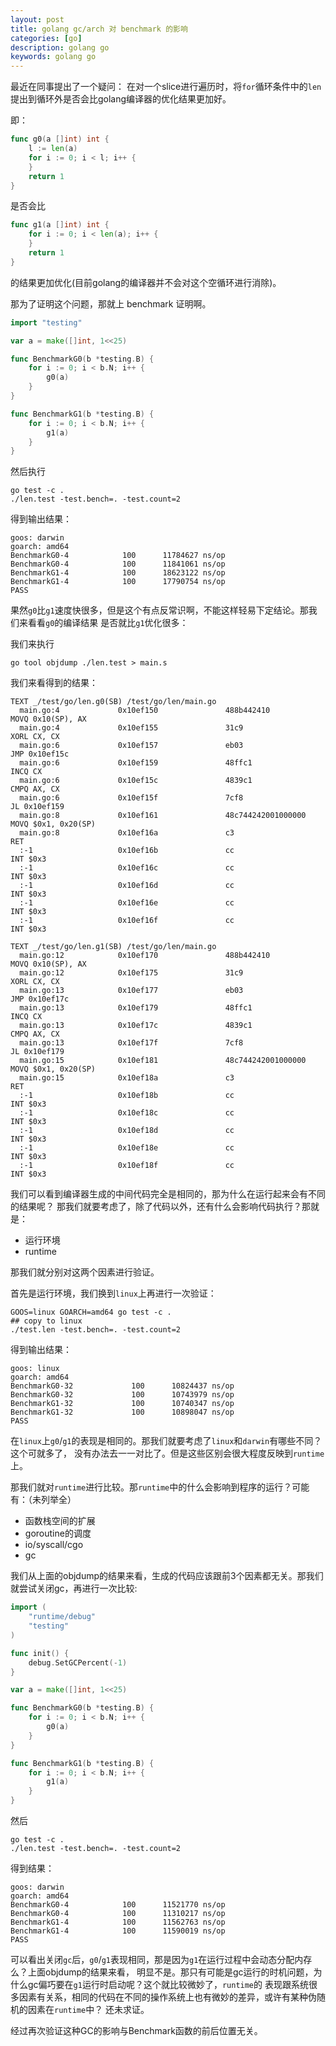 ```yaml
---
layout: post
title: golang gc/arch 对 benchmark 的影响
categories: [go]
description: golang go
keywords: golang go
---
```

最近在同事提出了一个疑问：
在对一个slice进行遍历时，将`for`循环条件中的`len`提出到循环外是否会比golang编译器的优化结果更加好。

即：
```go
func g0(a []int) int {
    l := len(a)
    for i := 0; i < l; i++ {
    }
    return 1
}
```
是否会比
```go
func g1(a []int) int {
    for i := 0; i < len(a); i++ {
    }
    return 1
}
```
的结果更加优化(目前golang的编译器并不会对这个空循环进行消除)。

那为了证明这个问题，那就上 benchmark 证明啊。

```go
import "testing"

var a = make([]int, 1<<25)

func BenchmarkG0(b *testing.B) {
    for i := 0; i < b.N; i++ {
        g0(a)
    }
}

func BenchmarkG1(b *testing.B) {
    for i := 0; i < b.N; i++ {
        g1(a)
    }
}
```

然后执行
```shell
go test -c .
./len.test -test.bench=. -test.count=2
```

得到输出结果：
```
goos: darwin
goarch: amd64
BenchmarkG0-4            100      11784627 ns/op
BenchmarkG0-4            100      11841061 ns/op
BenchmarkG1-4            100      18623122 ns/op
BenchmarkG1-4            100      17790754 ns/op
PASS
```

果然`g0`比`g1`速度快很多，但是这个有点反常识啊，不能这样轻易下定结论。那我们来看看`g0`的编译结果
是否就比`g1`优化很多：

我们来执行
```shell
go tool objdump ./len.test > main.s
```

我们来看得到的结果：
```
TEXT _/test/go/len.g0(SB) /test/go/len/main.go
  main.go:4             0x10ef150               488b442410              MOVQ 0x10(SP), AX
  main.go:4             0x10ef155               31c9                    XORL CX, CX
  main.go:6             0x10ef157               eb03                    JMP 0x10ef15c
  main.go:6             0x10ef159               48ffc1                  INCQ CX
  main.go:6             0x10ef15c               4839c1                  CMPQ AX, CX
  main.go:6             0x10ef15f               7cf8                    JL 0x10ef159
  main.go:8             0x10ef161               48c744242001000000      MOVQ $0x1, 0x20(SP)
  main.go:8             0x10ef16a               c3                      RET
  :-1                   0x10ef16b               cc                      INT $0x3
  :-1                   0x10ef16c               cc                      INT $0x3
  :-1                   0x10ef16d               cc                      INT $0x3
  :-1                   0x10ef16e               cc                      INT $0x3
  :-1                   0x10ef16f               cc                      INT $0x3

TEXT _/test/go/len.g1(SB) /test/go/len/main.go
  main.go:12            0x10ef170               488b442410              MOVQ 0x10(SP), AX
  main.go:12            0x10ef175               31c9                    XORL CX, CX
  main.go:13            0x10ef177               eb03                    JMP 0x10ef17c
  main.go:13            0x10ef179               48ffc1                  INCQ CX
  main.go:13            0x10ef17c               4839c1                  CMPQ AX, CX
  main.go:13            0x10ef17f               7cf8                    JL 0x10ef179
  main.go:15            0x10ef181               48c744242001000000      MOVQ $0x1, 0x20(SP)
  main.go:15            0x10ef18a               c3                      RET
  :-1                   0x10ef18b               cc                      INT $0x3
  :-1                   0x10ef18c               cc                      INT $0x3
  :-1                   0x10ef18d               cc                      INT $0x3
  :-1                   0x10ef18e               cc                      INT $0x3
  :-1                   0x10ef18f               cc                      INT $0x3
```

我们可以看到编译器生成的中间代码完全是相同的，那为什么在运行起来会有不同的结果呢？
那我们就要考虑了，除了代码以外，还有什么会影响代码执行？那就是：

* 运行环境
* runtime

那我们就分别对这两个因素进行验证。

首先是运行环境，我们换到`linux`上再进行一次验证：
```shell
GOOS=linux GOARCH=amd64 go test -c .
## copy to linux
./test.len -test.bench=. -test.count=2
```
得到输出结果：
```
goos: linux
goarch: amd64
BenchmarkG0-32             100      10824437 ns/op
BenchmarkG0-32             100      10743979 ns/op
BenchmarkG1-32             100      10740347 ns/op
BenchmarkG1-32             100      10898047 ns/op
PASS
```
在`linux`上`g0`/`g1`的表现是相同的。那我们就要考虑了`linux`和`darwin`有哪些不同？这个可就多了，
没有办法去一一对比了。但是这些区别会很大程度反映到`runtime`上。

那我们就对`runtime`进行比较。那`runtime`中的什么会影响到程序的运行？可能有：（未列举全）

* 函数栈空间的扩展
* goroutine的调度
* io/syscall/cgo
* gc

我们从上面的objdump的结果来看，生成的代码应该跟前3个因素都无关。那我们就尝试关闭gc，再进行一次比较:

```go
import (
    "runtime/debug"
    "testing"
)

func init() {
    debug.SetGCPercent(-1)
}

var a = make([]int, 1<<25)

func BenchmarkG0(b *testing.B) {
    for i := 0; i < b.N; i++ {
        g0(a)
    }
}

func BenchmarkG1(b *testing.B) {
    for i := 0; i < b.N; i++ {
        g1(a)
    }
}
```

然后
```
go test -c .
./len.test -test.bench=. -test.count=2
```
得到结果：
```
goos: darwin
goarch: amd64
BenchmarkG0-4            100      11521770 ns/op
BenchmarkG0-4            100      11310217 ns/op
BenchmarkG1-4            100      11562763 ns/op
BenchmarkG1-4            100      11590019 ns/op
PASS
```

可以看出关闭`gc`后，`g0`/`g1`表现相同，那是因为`g1`在运行过程中会动态分配内存么？上面objdump的结果来看，
明显不是。那只有可能是gc运行的时机问题，为什么gc偏巧要在`g1`运行时启动呢？这个就比较微妙了，`runtime`的
表现跟系统很多因素有关系，相同的代码在不同的操作系统上也有微妙的差异，或许有某种伪随机的因素在`runtime`中？
还未求证。

经过再次验证这种GC的影响与Benchmark函数的前后位置无关。
